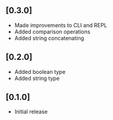 ## [0.3.0]
- Made improvements to CLI and REPL
- Added comparison operations
- Added string concatenating

## [0.2.0]
- Added boolean type
- Added string type

## [0.1.0]
- Initial release
